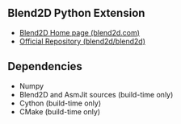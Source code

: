 Blend2D Python Extension
------------------------

  * [Blend2D Home page (blend2d.com)](https://blend2d.com)
  * [Official Repository (blend2d/blend2d)](https://github.com/blend2d/blend2d)

Dependencies
------------

* Numpy
* Blend2D and AsmJit sources (build-time only)
* Cython (build-time only)
* CMake (build-time only)
